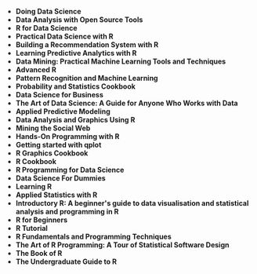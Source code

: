 <ul>
   <li><b><a target="_blank" href="https://github.com/manjunath5496/Git-Books/blob/master/git(1).pdf" style="text-decoration:none;">Doing Data Science</a></b></li>                            
<li><b><a target="_blank" href="https://github.com/manjunath5496/Git-Books/blob/master/git(2).pdf" style="text-decoration:none;">Data Analysis with Open Source Tools</a></b></li>
                                <li><b><a target="_blank" href="https://github.com/manjunath5496/Git-Books/blob/master/git(3).pdf" style="text-decoration:none;">R for Data Science</a></b></li>
                               
<li><b><a target="_blank" href="https://github.com/manjunath5496/Git-Books/blob/master/git(4).pdf" style="text-decoration:none;">Practical Data Science with R</a></b></li>
                                <li><b><a target="_blank" href="https://github.com/manjunath5496/Git-Books/blob/master/git(5).pdf" style="text-decoration:none;"> Building a Recommendation System with R </a></b></li>
                                
 <li><b><a target="_blank" href="https://github.com/manjunath5496/Git-Books/blob/master/git(6).pdf" style="text-decoration:none;">Learning Predictive Analytics with R</a></b></li>
                          
<li><b><a target="_blank" href="https://github.com/manjunath5496/Git-Books/blob/master/git(7).pdf" style="text-decoration:none;">Data Mining: Practical Machine Learning Tools and Techniques </a></b></li>
                                <li><b><a target="_blank" href="https://github.com/manjunath5496/Git-Books/blob/master/git(8).pdf" style="text-decoration:none;">Advanced R</a></b></li>
                                <li><b><a target="_blank" href="https://github.com/manjunath5496/Git-Books/blob/master/git(9).pdf" style="text-decoration:none;">Pattern Recognition and Machine Learning </a></b></li>
                                
 
        
<li><b><a target="_blank" href="https://github.com/manjunath5496/Git-Books/blob/master/git(11).pdf" style="text-decoration:none;">Probability and Statistics Cookbook </a></b></li>
                               
 <li><b><a target="_blank" href="https://github.com/manjunath5496/Git-Books/blob/master/git(13).pdf" style="text-decoration:none;">Data Science for Business</a></b></li> 
 
 <li><b><a target="_blank" href="https://github.com/manjunath5496/Git-Books/blob/master/git(14).pdf" style="text-decoration:none;">The Art of Data Science: A Guide for Anyone Who Works with Data</a></b></li> 
<li><b><a target="_blank" href="https://github.com/manjunath5496/Git-Books/blob/master/git(15).pdf" style="text-decoration:none;">Applied Predictive Modeling </a></b></li>

  
 <li><b><a target="_blank" href="https://github.com/manjunath5496/Git-Books/blob/master/git(16).pdf" style="text-decoration:none;">Data Analysis and Graphics Using R</a></b></li>
                                <li><b><a target="_blank" href="https://github.com/manjunath5496/Git-Books/blob/master/git(17).pdf" style="text-decoration:none;">Mining the Social Web </a></b></li>
                                
  <li><b><a target="_blank" href="https://github.com/manjunath5496/Git-Books/blob/master/git(18).pdf" style="text-decoration:none;">Hands-On Programming with R</a></b></li>
                                <li><b><a target="_blank" href="https://github.com/manjunath5496/Git-Books/blob/master/git(19).pdf" style="text-decoration:none;">Getting started with qplot </a></b></li>
         <li><b><a target="_blank" href="https://github.com/manjunath5496/Git-Books/blob/master/git(20).pdf" style="text-decoration:none;">R Graphics Cookbook </a></b></li>                                                           
                                
   <li><b><a target="_blank" href="https://github.com/manjunath5496/Git-Books/blob/master/git(21).pdf" style="text-decoration:none;">R Cookbook</a></b></li>
                                <li><b><a target="_blank" href="https://github.com/manjunath5496/Git-Books/blob/master/git(22).pdf" style="text-decoration:none;">R Programming for Data Science </a></b></li>
                                
<li><b><a target="_blank" href="https://github.com/manjunath5496/Git-Books/blob/master/git(23).pdf" style="text-decoration:none;">Data Science For Dummies </a></b></li>
                                
<li><b><a target="_blank" href="https://github.com/manjunath5496/Git-Books/blob/master/git(24).pdf" style="text-decoration:none;">Learning R </a></b></li>                                  
                                
   <li><b><a target="_blank" href="https://github.com/manjunath5496/Git-Books/blob/master/git(25).pdf" style="text-decoration:none;">Applied Statistics with R</a></b></li>
                                <li><b><a target="_blank" href="https://github.com/manjunath5496/Git-Books/blob/master/git(26).pdf" style="text-decoration:none;">Introductory R: A beginner's guide to data visualisation and statistical analysis and programming in R </a></b></li>
         <li><b><a target="_blank" href="https://github.com/manjunath5496/Git-Books/blob/master/git(27).pdf" style="text-decoration:none;">R for Beginners </a></b></li>                                      
                                
   <li><b><a target="_blank" href="https://github.com/manjunath5496/Git-Books/blob/master/git(28).pdf" style="text-decoration:none;">   R Tutorial </a></b></li>                                  
                                
   <li><b><a target="_blank" href="https://github.com/manjunath5496/Git-Books/blob/master/git(29).pdf" style="text-decoration:none;">R Fundamentals and Programming Techniques</a></b></li>
                                <li><b><a target="_blank" href="https://github.com/manjunath5496/Git-Books/blob/master/git(30).pdf" style="text-decoration:none;">The Art of R Programming: A Tour of Statistical Software Design</a></b></li>
         <li><b><a target="_blank" href="https://github.com/manjunath5496/Git-Books/blob/master/git(31).pdf" style="text-decoration:none;">The Book of R </a></b></li>                                      
                             <li><b><a target="_blank" href="https://github.com/manjunath5496/Git-Books/blob/master/git(32).pdf" style="text-decoration:none;">The Undergraduate Guide to R</a></b></li>
                                           
                                
 
 </ul>
